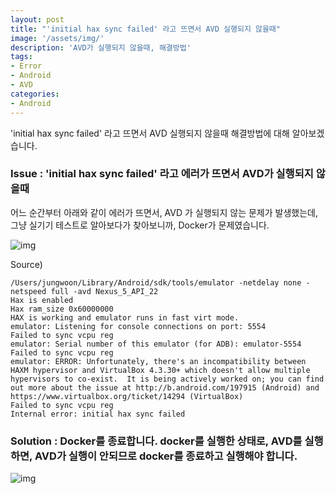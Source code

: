 ```yaml
---
layout: post
title: "'initial hax sync failed' 라고 뜨면서 AVD 실행되지 않을때"
image: '/assets/img/'
description: 'AVD가 실행되지 않을때, 해결방법'
tags:
- Error
- Android
- AVD
categories:
- Android
---
```


'initial hax sync failed' 라고 뜨면서 AVD 실행되지 않을때 해결방법에 대해 알아보겠습니다.

### Issue : 'initial hax sync failed' 라고 에러가 뜨면서 AVD가 실행되지 않을때
어느 순간부터 아래와 같이 에러가 뜨면서, AVD 가 실행되지 않는 문제가 발생했는데, 그냥 실기기 테스트로 알아보다가 찾아보니까, Docker가 문제였습니다.

![img](https://cdn-images-1.medium.com/max/2000/1*ccehOhSl6wMt2kJBEn_kPg.png)


Source)
```
/Users/jungwoon/Library/Android/sdk/tools/emulator -netdelay none -netspeed full -avd Nexus_5_API_22
Hax is enabled
Hax ram_size 0x60000000
HAX is working and emulator runs in fast virt mode.
emulator: Listening for console connections on port: 5554
Failed to sync vcpu reg
emulator: Serial number of this emulator (for ADB): emulator-5554
Failed to sync vcpu reg
emulator: ERROR: Unfortunately, there's an incompatibility between HAXM hypervisor and VirtualBox 4.3.30+ which doesn't allow multiple hypervisors to co-exist.  It is being actively worked on; you can find out more about the issue at http://b.android.com/197915 (Android) and https://www.virtualbox.org/ticket/14294 (VirtualBox)
Failed to sync vcpu reg
Internal error: initial hax sync failed

```

### Solution : Docker를 종료합니다. docker를 실행한 상태로, AVD를 실행하면, AVD가 실행이 안되므로 docker를 종료하고 실행해야 합니다.

![img](https://cdn-images-1.medium.com/max/400/1*36GvNWLLj7D9Z8GIqM59DQ.png)
